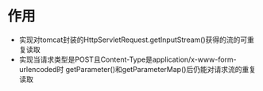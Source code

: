 # 作用
- 实现对tomcat封装的HttpServletRequest.getInputStream()获得的流的可重复读取
- 实现当请求类型是POST且Content-Type是application/x-www-form-urlencoded时
getParameter()和getParameterMap()后仍能对请求流的重复读取